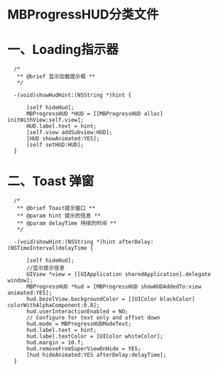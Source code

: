 MBProgressHUD分类文件
====================================================

# 一、Loading指示器
      /* 
       ** @brief 显示加载提示框 **
       */

      -(void)showHudHint:(NSString *)hint {

          [self hideHud];
          MBProgressHUD *HUD = [[MBProgressHUD alloc] initWithView:self.view];
          HUD.label.text = hint;
          [self.view addSubview:HUD];
          [HUD showAnimated:YES];
          [self setHUD:HUD];
      }
    

# 二、Toast 弹窗

      /*
       ** @brief Toast提示窗口 **
       ** @param hint 提示的信息 **
       ** @param delayTime 持续的时间 **
       */

      -(void)showHint:(NSString *)hint afterDelay:(NSTimeInterval)delayTime {

          [self hideHud];
          //显示提示信息
          UIView *view = [[UIApplication sharedApplication].delegate window];
          MBProgressHUD *hud = [MBProgressHUD showHUDAddedTo:view animated:YES];
          hud.bezelView.backgroundColor = [[UIColor blackColor] colorWithAlphaComponent:0.8];
          hud.userInteractionEnabled = NO;
          // Configure for text only and offset down
          hud.mode = MBProgressHUDModeText;
          hud.label.text = hint;
          hud.label.textColor = [UIColor whiteColor];
          hud.margin = 10.f;
          hud.removeFromSuperViewOnHide = YES;
          [hud hideAnimated:YES afterDelay:delayTime];
      }

